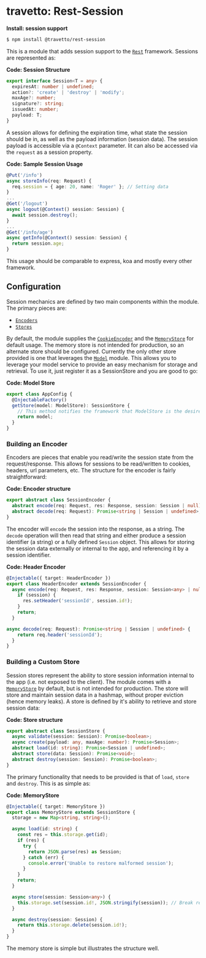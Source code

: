 travetto: Rest-Session
===

**Install: session support**
```bash
$ npm install @travetto/rest-session
```

This is a module that adds session support to the [`Rest`](https://github.com/travetto/travetto/tree/master/module/rest) framework.  Sessions are represented as:

**Code: Session Structure**
```typescript
export interface Session<T = any> {
  expiresAt: number | undefined;
  action?: 'create' | 'destroy' | 'modify';
  maxAge?: number;
  signature?: string;
  issuedAt: number;
  payload: T;
}
```

A session allows for defining the expiration time, what state the session should be in, as well as the payload information (session data).  The session payload is accessible via a `@Context` parameter.  Iit can also be accessed via the `request` as a session property. 

**Code: Sample Session Usage**
```typescript
@Put('/info')
async storeInfo(req: Request) {
  req.session = { age: 20, name: 'Roger' }; // Setting data
}
...
@Get('/logout')
async logout(@Context() session: Session) {
  await session.destroy();
}
...
@Get('/info/age')
async getInfo(@Context() session: Session) {
  return session.age;
}
```

This usage should be comparable to express, koa and mostly every other framework.

## Configuration
Session mechanics are defined by two main components within the module.  The primary pieces are:
* [`Encoders`](./src/encoder)
* [`Stores`](./src/store)


By default, the module supplies the [`CookieEncoder`](./src/encoder/cookie.ts) and the [`MemoryStore`](./src/store/memory.ts) for default usage. The memory store is not intended for production, so an alternate store should be configured.  Currently the only other store provided is one that leverages the [`Model`](https://github.com/travetto/travetto/tree/master/module/model) module.  This allows you to leverage your model service to provide an easy mechanism for storage and retrieval. To use it, just register it as a SessionStore and you are good to go:

**Code: Model Store**
```typescript
export class AppConfig {
  @InjectableFactory()
  getStore(model: ModelStore): SessionStore {
    // This method notifies the framework that ModelStore is the desired backing for the SessionStore
    return model;
  }
}
```

### Building an Encoder
Encoders are pieces that enable you read/write the session state from the request/response.  This allows for sessions to be read/written to cookies, headers, url parameters, etc. The structure for the encoder is fairly straightforward:

**Code: Encoder structure**
```typescript
export abstract class SessionEncoder {
  abstract encode(req: Request, res: Response, session: Session | null): Promise<void>;
  abstract decode(req: Request): Promise<string | Session | undefined>;
}
```

The encoder will `encode` the session into the response, as a string.  The `decode` operation will then read that string and either produce a session identifier (a string) or a fully defined `Session` object.  This allows for storing the session data externally or internal to the app, and referencing it by a session identifier.

**Code: Header Encoder**
```typescript
@Injectable({ target: HeaderEncoder })
export class HeaderEncoder extends SessionEncoder {
  async encode(req: Request, res: Response, session: Session<any> | null): Promise<void> {
    if (session) {
      res.setHeader('sessionId', session.id!);
    }
    return;
  }

async decode(req: Request): Promise<string | Session | undefined> {
    return req.header('sessionId');
  }
}
```

### Building a Custom Store
Session stores represent the ability to store session information internal to the app (i.e. not exposed to the client). The module comes with a [`MemoryStore`](./src/store/memory.ts) by default, but is not intended for production.  The store will store and maintain session data in a hashmap, without proper eviction (hence memory leaks). A store is defined by it's ability to retrieve and store session data:

**Code: Store structure**
```typescript
export abstract class SessionStore {
  async validate(session: Session): Promise<boolean>;
  async create(payload: any, maxAge: number): Promise<Session>;
  abstract load(id: string): Promise<Session | undefined>;
  abstract store(data: Session): Promise<void>;
  abstract destroy(session: Session): Promise<boolean>;
}
```

The primary functionality that needs to be provided is that of `load`, `store` and  `destroy`.  This is as simple as:

**Code: MemoryStore**
```typescript
@Injectable({ target: MemoryStore })
export class MemoryStore extends SessionStore {
  storage = new Map<string, string>();

  async load(id: string) {
    const res = this.storage.get(id);
    if (res) {
      try {
        return JSON.parse(res) as Session;
      } catch (err) {
        console.error('Unable to restore malformed session');
      }
    }
    return;
  }

  async store(session: Session<any>) {
    this.storage.set(session.id!, JSON.stringify(session)); // Break references, allow for GC
  }

  async destroy(session: Session) {
    return this.storage.delete(session.id!);
  }
}
```

The memory store is simple but illustrates the structure well.